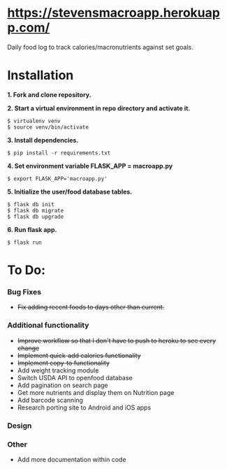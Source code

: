 # https://stevensmacroapp.herokuapp.com/
Daily food log to track calories/macronutrients against set goals.

# Installation

**1. Fork and clone repository.**

**2. Start a virtual environment in repo directory and activate it.**
```
$ virtualenv venv
$ source venv/bin/activate
```

**3. Install dependencies.**
```
$ pip install -r requirements.txt
```

**4. Set environment variable FLASK_APP = macroapp.py**
```
$ export FLASK_APP='macroapp.py'
```

**5. Initialize the user/food database tables.**
```
$ flask db init
$ flask db migrate
$ flask db upgrade
```

**6. Run flask app.**
```
$ flask run
```

# To Do:

### Bug Fixes
- ~~Fix adding recent foods to days other than current.~~

### Additional functionality
- ~~Improve workflow so that I don't have to push to heroku to see every change~~
- ~~Implement quick-add calories functionality~~
- ~~Implement copy-to functionality~~
- Add weight tracking module
- Switch USDA API to openfood database
- Add pagination on search page
- Get more nutrients and display them on Nutrition page
- Add barcode scanning
- Research porting site to Android and iOS apps

### Design

### Other
- Add more documentation within code
